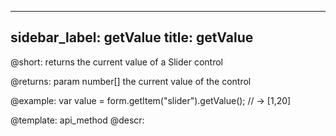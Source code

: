 
---
sidebar_label: getValue
title: getValue
---          

@short: returns the current value of a Slider control


@returns:
param   number[]    the current value of the control

@example:
var value = form.getItem("slider").getValue();
// -> [1,20]



@template: api_method
@descr:


